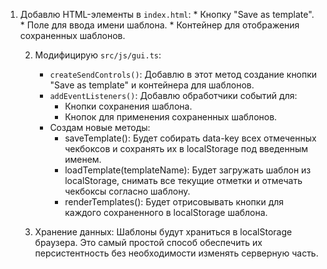 1. Добавлю HTML-элементы в `index.html`:
       * Кнопку "Save as template".
       * Поле для ввода имени шаблона.
       * Контейнер для отображения сохраненных шаблонов.


   2. Модифицирую `src/js/gui.ts`:
       * `createSendControls()`: Добавлю в этот метод создание
         кнопки "Save as template" и контейнера для шаблонов.
       * `addEventListeners()`: Добавлю обработчики событий для:
           * Кнопки сохранения шаблона.
           * Кнопок для применения сохраненных шаблонов.
       * Создам новые методы:
           * saveTemplate(): Будет собирать data-key всех отмеченных
              чекбоксов и сохранять их в localStorage под введенным
             именем.
           * loadTemplate(templateName): Будет загружать шаблон из
             localStorage, снимать все текущие отметки и отмечать
             чекбоксы согласно шаблону.
           * renderTemplates(): Будет отрисовывать кнопки для
             каждого сохраненного в localStorage шаблона.


   3. Хранение данных: Шаблоны будут храниться в localStorage
      браузера. Это самый простой способ обеспечить их
      персистентность без необходимости изменять серверную часть.